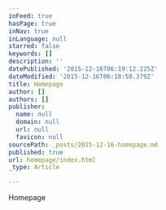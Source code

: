 ```yaml
---
inFeed: true
hasPage: true
inNav: true
inLanguage: null
starred: false
keywords: []
description: ''
datePublished: '2015-12-16T06:19:12.225Z'
dateModified: '2015-12-16T06:18:58.379Z'
title: Homepage
author: []
authors: []
publisher:
  name: null
  domain: null
  url: null
  favicon: null
sourcePath: _posts/2015-12-16-homepage.md
published: true
url: homepage/index.html
_type: Article

---
```

Homepage